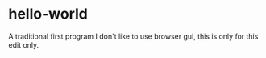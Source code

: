 # hello-world
A traditional first program
I don't like to use browser gui, this is only for this edit only.
